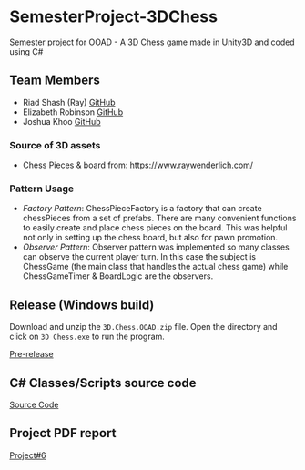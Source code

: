 # SemesterProject-3DChess
Semester project for OOAD - A 3D Chess game made in Unity3D and coded using C#

## Team Members
- Riad Shash (Ray) [GitHub](https://github.com/Blackbird002) 
- Elizabeth Robinson [GitHub](https://github.com/elizrobinson)
- Joshua Khoo [GitHub](https://github.com/joshua-khoo)

### Source of 3D assets
- Chess Pieces & board from: https://www.raywenderlich.com/

### Pattern Usage
- *Factory Pattern*: ChessPieceFactory is a factory that can create chessPieces from a set of prefabs. There are many convenient functions to easily create and place chess pieces on the board. This was helpful not only in setting up the chess board, but also for pawn promotion. 
- *Observer Pattern*: Observer pattern was implemented so many classes can observe the current player turn. In this case the subject is ChessGame (the main class that handles the actual chess game) while ChessGameTimer & BoardLogic are the observers. 
  
## Release (Windows build)
Download and unzip the `3D.Chess.OOAD.zip` file. Open the directory and click on `3D Chess.exe` to run the program.

[Pre-release](https://github.com/OOAD-Team-Veritas/SemesterProject-3DChess/releases)

## C# Classes/Scripts source code
[Source Code](https://github.com/OOAD-Team-Veritas/SemesterProject-3DChess/tree/master/OOAD%20Chess/Assets/Scripts)

## Project PDF report
[Project#6](https://github.com/OOAD-Team-Veritas/SemesterProject-3DChess/blob/master/Project%20%236.pdf)
